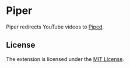 # Piper

Piper redirects YouTube videos to [Piped](https://piped.kavin.rocks).

## License
The extension is licensed under the [MIT License](LICENSE).
